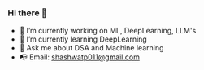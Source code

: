 ### Hi there 👋

<!--
**Code081/Code081** is a ✨ _special_ ✨ repository because its `README.md` (this file) appears on your GitHub profile.

-->

- 🔭 I’m currently working on ML, DeepLearning, LLM's
- 🌱 I’m currently learning DeepLearning
- 💬 Ask me about DSA and Machine learning
- 📭 Email: shashwatp011@gmail.com
